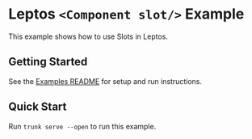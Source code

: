 # Leptos `<Component slot/>` Example

This example shows how to use Slots in Leptos.

## Getting Started

See the [Examples README](../README.md) for setup and run instructions.

## Quick Start

Run `trunk serve --open` to run this example.
